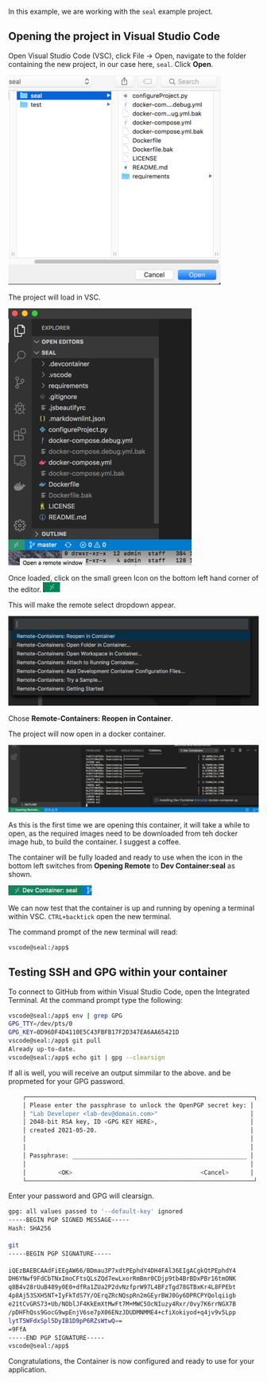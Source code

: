 In this example, we are working with the `seal` example project.

## Opening the project in Visual Studio Code

Open Visual Studio Code (VSC), click File -> Open, navigate to the folder containing the new project, in our case here, `seal`. Click **Open**.

![Open Folder](img/vsc-open.png)

The project will load in VSC.

![Open Folder](img/vsc-remote.png)

Once loaded, click on the small green Icon on the bottom left hand corner of the editor. ![Remote Icon](img/vsc-icon.png)

This will make the remote select dropdown appear.

![Remote Icon](img/vsc-remoteopen.png)

Chose **Remote-Containers: Reopen in Container**.

The project will now open in a docker container.

![Remote Icon](img/vsc-opening.png)

As this is the first time we are opening this container, it will take a while to open, as the required images need to be downloaded from teh docker image hub, to build the container. I suggest a coffee.

The container will be fully loaded and ready to use when the icon in the bottom left switches from **Opening Remote** to **Dev Container:seal** as shown.

![Remote Icon](img/vsc-remoteopened.png)

We can now test that the container is up and running by opening a terminal within VSC.  `CTRL+backtick` open the new terminal.

The command prompt of the new terminal will read:

``` bash
vscode@seal:/app$
```

## Testing SSH and GPG within your container

To connect to GitHub from within Visual Studio Code, open the Integrated Terminal.  At the command prompt type the following:

```bash
vscode@seal:/app$ env | grep GPG
GPG_TTY=/dev/pts/0
GPG_KEY=0D96DF4D4110E5C43FBFB17F2D347EA6AA65421D
vscode@seal:/app$ git pull
Already up-to-date.
vscode@seal:/app$ echo git | gpg --clearsign
```

If all is well, you will receive an output simmilar to the above. and be propmeted for your GPG password.

```bash
    ┌────────────────────────────────────────────────────────────────┐
    │ Please enter the passphrase to unlock the OpenPGP secret key: │
    │ "Lab Developer <lab-dev@domain.com>"                          │
    │ 2048-bit RSA key, ID <GPG KEY HERE>,                          │
    │ created 2021-05-20.                                           │
    │                                                               │
    │                                                               │
    │ Passphrase: _________________________________________________ │
    │                                                               │
    │         <OK>                                    <Cancel>      │
    └────────────────────────────────────────────────────────────────┘
```

Enter your password and GPG will clearsign.

```bash
gpg: all values passed to '--default-key' ignored
-----BEGIN PGP SIGNED MESSAGE-----
Hash: SHA256

git
-----BEGIN PGP SIGNATURE-----

iQEzBAEBCAAdFiEEgAW66/BDmau3P7xdtPEphdY4DH4FAl36EIgACgkQtPEphdY4
DH6YNwf9FdCbTNxImoCFtsQLsZQd7ewLxorRmBmr0CDjp9tb4BrBDxPBr16tmONK
q8B4v28rUuB489y0E0+dfRa1ZUa2P2dvNzfprW97L4BFzTgd78GTBxKr4L8FPEbt
4p8Aj53SXH5NT+IyFkTdS7Y/OErqZRcNQspRn2mGEyrBWJ0Gy6DPRCPYQolqiigb
e21tCvGRS73+Ub/NOblJF4KkEmXtMwFt7M+MWC5OcNIuzy4Rxr/0vy7K6rrNGX7B
/pDHFhQss9GocG9wpEnjV6se7pX06ENzJDUDMNMME4+cfiXokiyod+q4jv9v5Lpp
lytT5WFdxSpl5DyIB1D9pP6RZsWtwQ==
=9FfA
-----END PGP SIGNATURE-----
vscode@seal:/app$
```

Congratulations, the Container is now configured and ready to use for your application.
